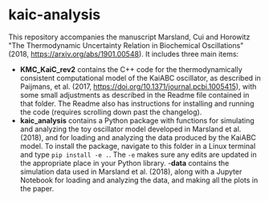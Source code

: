 # kaic-analysis

This repository accompanies the manuscript Marsland, Cui and Horowitz "The Thermodynamic Uncertainty Relation in Biochemical Oscillations" (2018, https://arxiv.org/abs/1901.00548). It includes three main items:

- **KMC_KaiC_rev2** contains the C++ code for the thermodynamically consistent computational model of the KaiABC oscillator, as described in Paijmans, et al. (2017, https://doi.org/10.1371/journal.pcbi.1005415), with some small adjustments as described in the Readme file contained in that folder. The Readme also has instructions for installing and running the code (requires scrolling down past the changelog).
- **kaic_analysis** contains a Python package with functions for simulating and analyzing the toy oscillator model developed in Marsland et al. (2018), and for loading and analyzing the data produced by the KaiABC model. To install the package, navigate to this folder in a Linux terminal and type `pip install -e .`. The `-e` makes sure any edits are updated in the appropriate place in your Python library.
-**data** contains the simulation data used in Marsland et al. (2018), along with a Jupyter Notebook for loading and analyzing the data, and making all the plots in the paper.
